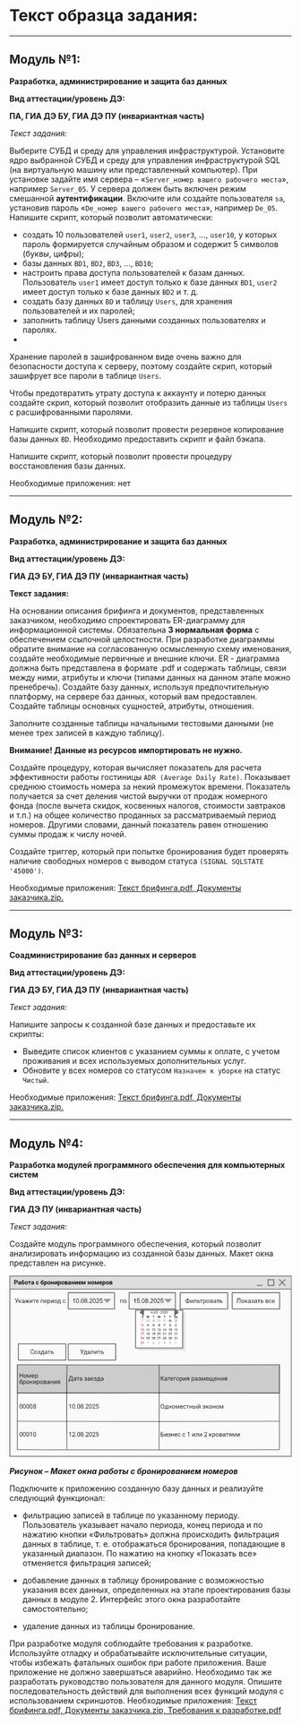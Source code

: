 # Текст образца задания:

---

## Модуль №1:

**Разработка, администрирование и защита баз данных**

**Вид аттестации/уровень ДЭ:**

**ПА, ГИА ДЭ БУ, ГИА ДЭ ПУ (инвариантная часть)**

_Текст задания:_

Выберите СУБД и среду для управления инфраструктурой.
Установите ядро выбранной СУБД и среду для управления
инфраструктурой SQL (на виртуальную машину или представленный
компьютер). При установке задайте имя сервера – «`Server_номер вашего
рабочего места`», например `Server_05`. У сервера должен быть включен режим
смешанной **аутентификации**.
Включите или создайте пользователя `sa`, установив пароль «`De_номер
вашего рабочего места`», например `De_05`.
Напишите скрипт, который позволит автоматически:

- создать 10 пользователей `user1`, `user2`, `user3`, ..., `user10`, у которых
пароль формируется случайным образом и содержит 5 символов (буквы,
цифры);
- базы данных `BD1`, `BD2`, `BD3`, ..., `BD10`;
- настроить права доступа пользователей к базам данных. Пользователь
`user1` имеет доступ только к базе данных `BD1`, `user2` имеет доступ только к базе
данных `BD2` и т. д.
- создать базу данных `BD` и таблицу `Users`, для хранения пользователей и их паролей;
- заполнить таблицу Users данными созданных пользователях и паролях.
- 
Хранение паролей в зашифрованном виде очень важно для безопасности доступа к серверу, поэтому создайте скрип,
который зашифрует все пароли в таблице `Users`.

Чтобы предотвратить утрату доступа к аккаунту и потерю данных создайте скрип, который позволит отобразить данные из таблицы `Users` c
расшифрованными паролями.

Напишите скрипт, который позволит провести резервное копирование базы данных `BD`. Необходимо предоставить скрипт и файл бэкапа.

Напишите скрипт, который позволит провести процедуру восстановления базы данных.

Необходимые приложения: нет

---

## Модуль №2:

**Разработка, администрирование и защита баз данных**

**Вид аттестации/уровень ДЭ:**

**ГИА ДЭ БУ, ГИА ДЭ ПУ (инвариантная часть)**

**Текст задания:** 

На основании описания брифинга и документов, представленных заказчиком, необходимо спроектировать ER-диаграмму для
информационной системы. Обязательна **3 нормальная форма** с обеспечением ссылочной целостности. При разработке диаграммы обратите внимание на
согласованную осмысленную схему именования, создайте необходимые
первичные и внешние ключи. ER - диаграмма должна быть представлена в
формате .pdf и содержать таблицы, связи между ними, атрибуты и ключи
(типами данных на данном этапе можно пренебречь). Создайте базу данных,
используя предпочтительную платформу, на сервере баз данных, который вам
предоставлен. Создайте таблицы основных сущностей, атрибуты, отношения.

Заполните созданные таблицы начальными тестовыми данными (не менее трех записей в каждую таблицу).

**Внимание! Данные из ресурсов импортировать не нужно.**

Создайте процедуру, которая вычисляет показатель для расчета эффективности работы гостиницы `ADR (Average Daily Rate)`. Показывает
среднюю стоимость номера за некий промежуток времени. Показатель
получается за счет деления чистой выручки от продаж номерного фонда
(после вычета скидок, косвенных налогов, стоимости завтраков и т.п.) на
общее количество проданных за рассматриваемый период номеров. Другими
словами, данный показатель равен отношению суммы продаж к числу ночей.

Создайте триггер, который при попытке бронирования будет проверять
наличие свободных номеров с выводом статуса `(SIGNAL SQLSTATE '45000')`.

Необходимые приложения: [Текст брифинга.pdf, Документы заказчика.zip.](Resources%20_090207-1-2025.zip)

---

## Модуль №3:

**Соадминистрирование баз данных и серверов**

**Вид аттестации/уровень ДЭ:**

**ГИА ДЭ БУ, ГИА ДЭ ПУ (инвариантная часть)**

_Текст задания:_ 

Напишите запросы к созданной базе данных и предоставьте их скрипты:
- Выведите список клиентов с указанием суммы к оплате, с учетом
проживания и всех используемых дополнительных услуг.
- Обновите у всех номеров со статусом `Назначен к уборке` на статус
`Чистый`.

Необходимые приложения: [Текст брифинга.pdf, Документы заказчика.zip.](Resources%20_090207-1-2025.zip)

---

## Модуль №4:

**Разработка модулей программного обеспечения для компьютерных систем**

**Вид аттестации/уровень ДЭ:**

**ГИА ДЭ ПУ (инвариантная часть)**

_Текст задания:_ 

Создайте модуль программного обеспечения, который
позволит анализировать информацию из созданной базы данных.
Макет окна представлен на рисунке.

![img.png](img.png)

**_Рисунок – Макет окна работы с бронированием номеров_**

Подключите к приложению созданную базу данных и реализуйте следующий функционал:
- фильтрацию записей в таблице по указанному периоду. Пользователь указывает начало периода, конец периода
 и по нажатию кнопки «Фильтровать» должна происходить фильтрация данных в таблице, т. е.
отображаться бронирования, попадающие в указанный диапазон. По нажатию
на кнопку «Показать все» отменяется фильтрация записей;

- добавление данных в таблицу бронирование с возможностью указания
всех данных, определенных на этапе проектирования базы данных в модуле 2.
Интерфейс этого окна разработайте самостоятельно;
- удаление данных из таблицы бронирование.

При разработке модуля соблюдайте требования к разработке.
Используйте отладку и обрабатывайте исключительные ситуации,
чтобы избежать фатальных ошибок при работе приложения. Ваше приложение
не должно завершаться аварийно.
Необходимо так же разработать руководство пользователя для данного
модуля. Опишите последовательность действий для выполнения всех функций
модуля с использованием скриншотов.
Необходимые приложения: [Текст брифинга.pdf, Документы заказчика.zip, Требования к разработке.pdf](Resources%20_090207-1-2025.zip)